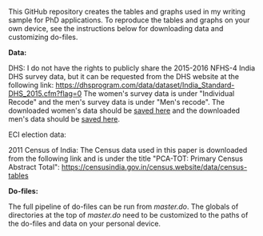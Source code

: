 This GitHub repository creates the tables and graphs used in my writing sample for PhD applications. To reproduce the tables and graphs on your own device, see the instructions below for downloading data and customizing do-files.


**Data:**

DHS: I do not have the rights to publicly share the 2015-2016 NFHS-4 India DHS survey data, but it can be requested from the DHS website at the following link: https://dhsprogram.com/data/dataset/India_Standard-DHS_2015.cfm?flag=0
The women's survey data is under "Individual Recode" and the men's survey data is under "Men's recode". The downloaded women's data should be [saved here](https://github.com/grahamoo/household-decisions/tree/main/Data/Raw/DHS/Womens%20DHS) and the downloaded men's data should be [saved here](https://github.com/grahamoo/household-decisions/tree/main/Data/Raw/DHS/Mens%20DHS).
	
ECI election data: 

2011 Census of India: The Census data used in this paper is downloaded from the following link and is under the title "PCA-TOT: Primary Census Abstract Total": https://censusindia.gov.in/census.website/data/census-tables

**Do-files:** 

The full pipeline of do-files can be run from _master.do_. The globals of directories at the top of _master.do_ need to be customized to the paths of the do-files and data on your personal device. 
